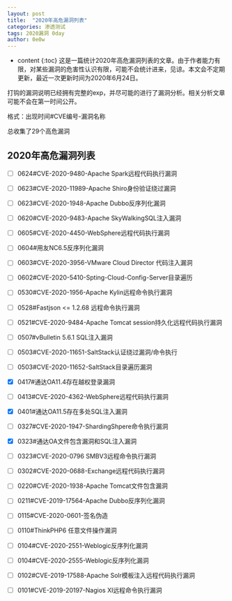 ```yaml
---
layout: post
title:  "2020年高危漏洞列表"
categories: 渗透测试
tags: 2020漏洞 0day
author: 0e0w
---
```


* content
{:toc}
这是一篇统计2020年高危漏洞列表的文章。由于作者能力有限，对某些漏洞的危害性认识有限，可能不会统计进来，见谅。本文会不定期更新，最近一次更新时间为2020年6月24日。

打钩的漏洞说明已经拥有完整的exp，并尽可能的进行了漏洞分析。相关分析文章可能不会在第一时间公开。

格式：出现时间#CVE编号-漏洞名称

总收集了29个高危漏洞

## 2020年高危漏洞列表

- [ ] 0624#CVE-2020-9480-Apache Spark远程代码执行漏洞

- [ ] 0623#CVE-2020-11989-Apache Shiro身份验证绕过漏洞

- [ ] 0623#CVE-2020-1948-Apache Dubbo反序列化漏洞

- [ ] 0620#CVE-2020-9483-Apache SkyWalkingSQL注入漏洞

- [ ] 0605#CVE-2020-4450-WebSphere远程代码执行漏洞

- [ ] 0604#用友NC6.5反序列化漏洞

- [ ] 0603#CVE-2020-3956-VMware Cloud Director 代码注入漏洞

- [ ] 0602#CVE-2020-5410-Spting-Cloud-Config-Server目录遍历

- [ ] 0530#CVE-2020-1956-Apache Kylin远程命令执行漏洞

- [ ] 0528#Fastjson <= 1.2.68 远程命令执行漏洞

- [ ] 0521#CVE-2020-9484-Apache Tomcat session持久化远程代码执行漏洞

- [ ] 0507#vBulletin 5.6.1 SQL注入漏洞

- [ ] 0503#CVE-2020-11651-SaltStack认证绕过漏洞/命令执行

- [ ] 0503#CVE-2020-11652-SaltStack目录遍历漏洞

- [x] 0417#通达OA11.4存在越权登录漏洞

- [ ] 0413#CVE-2020-4362-WebSphere远程代码执行漏洞

- [x] 0401#通达OA11.5存在多处SQL注入漏洞

- [ ] 0327#CVE-2020-1947-ShardingShpere命令执行漏洞

- [x] 0323#通达OA文件包含漏洞和SQL注入漏洞

- [ ] 0323#CVE-2020-0796 SMBV3远程命令执行漏洞

- [ ] 0302#CVE-2020-0688-Exchange远程代码执行漏洞

- [ ] 0220#CVE-2020-1938-Apache Tomcat文件包含漏洞

- [ ] 0211#CVE-2019-17564-Apache Dubbo反序列化漏洞

- [ ] 0115#CVE-2020-0601-签名伪造

- [ ] 0110#ThinkPHP6 任意文件操作漏洞

- [ ] 0104#CVE-2020-2551-Weblogic反序列化漏洞

- [ ] 0104#CVE-2020-2555-Weblogic反序列化漏洞

- [ ] 0102#CVE-2019-17588-Apache Solr模板注入远程代码执行漏洞

- [ ] 0101#CVE-2019-20197-Nagios XI远程命令执行漏洞

